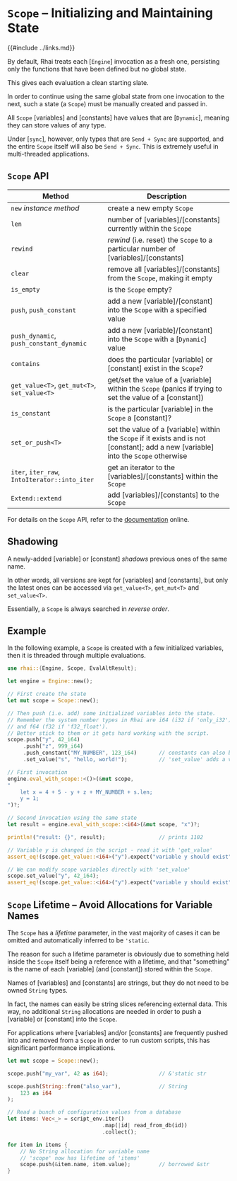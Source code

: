 `Scope` &ndash; Initializing and Maintaining State
=================================================

{{#include ../links.md}}

By default, Rhai treats each [`Engine`] invocation as a fresh one, persisting only the functions
that have been defined but no global state.

This gives each evaluation a clean starting slate.

In order to continue using the same global state from one invocation to the next, such a state
(a `Scope`) must be manually created and passed in.

All `Scope` [variables] and [constants] have values that are [`Dynamic`], meaning they can store
values of any type.

Under [`sync`], however, only types that are `Send + Sync` are supported, and the entire `Scope`
itself will also be `Send + Sync`. This is extremely useful in multi-threaded applications.


`Scope` API
-----------

| Method                                        | Description                                                                                                                          |
| --------------------------------------------- | ------------------------------------------------------------------------------------------------------------------------------------ |
| `new` _instance method_                       | create a new empty `Scope`                                                                                                           |
| `len`                                         | number of [variables]/[constants] currently within the `Scope`                                                                       |
| `rewind`                                      | _rewind_ (i.e. reset) the `Scope` to a particular number of [variables]/[constants]                                                  |
| `clear`                                       | remove all [variables]/[constants] from the `Scope`, making it empty                                                                 |
| `is_empty`                                    | is the `Scope` empty?                                                                                                                |
| `push`, `push_constant`                       | add a new [variable]/[constant] into the `Scope` with a specified value                                                              |
| `push_dynamic`, `push_constant_dynamic`       | add a new [variable]/[constant] into the `Scope` with a [`Dynamic`] value                                                            |
| `contains`                                    | does the particular [variable] or [constant] exist in the `Scope`?                                                                   |
| `get_value<T>`, `get_mut<T>`, `set_value<T>`  | get/set the value of a [variable] within the `Scope` (panics if trying to set the value of a [constant])                             |
| `is_constant`                                 | is the particular [variable] in the `Scope` a [constant]?                                                                            |
| `set_or_push<T>`                              | set the value of a [variable] within the `Scope` if it exists and is not [constant]; add a new [variable] into the `Scope` otherwise |
| `iter`, `iter_raw`, `IntoIterator::into_iter` | get an iterator to the [variables]/[constants] within the `Scope`                                                                    |
| `Extend::extend`                              | add [variables]/[constants] to the `Scope`                                                                                           |

For details on the `Scope` API, refer to the
[documentation](https://docs.rs/rhai/{{version}}/rhai/struct.Scope.html) online.


Shadowing
---------

A newly-added [variable] or [constant] _shadows_ previous ones of the same name.

In other words, all versions are kept for [variables] and [constants], but only the latest ones can
be accessed via `get_value<T>`, `get_mut<T>` and `set_value<T>`.

Essentially, a `Scope` is always searched in _reverse order_.


Example
-------

In the following example, a `Scope` is created with a few initialized variables, then it is threaded
through multiple evaluations.

```rust no_run
use rhai::{Engine, Scope, EvalAltResult};

let engine = Engine::new();

// First create the state
let mut scope = Scope::new();

// Then push (i.e. add) some initialized variables into the state.
// Remember the system number types in Rhai are i64 (i32 if 'only_i32')
// and f64 (f32 if 'f32_float').
// Better stick to them or it gets hard working with the script.
scope.push("y", 42_i64)
     .push("z", 999_i64)
     .push_constant("MY_NUMBER", 123_i64)       // constants can also be added
     .set_value("s", "hello, world!");          // 'set_value' adds a variable when one doesn't exist

// First invocation
engine.eval_with_scope::<()>(&mut scope, 
"
    let x = 4 + 5 - y + z + MY_NUMBER + s.len;
    y = 1;
")?;

// Second invocation using the same state
let result = engine.eval_with_scope::<i64>(&mut scope, "x")?;

println!("result: {}", result);                 // prints 1102

// Variable y is changed in the script - read it with 'get_value'
assert_eq!(scope.get_value::<i64>("y").expect("variable y should exist"), 1);

// We can modify scope variables directly with 'set_value'
scope.set_value("y", 42_i64);
assert_eq!(scope.get_value::<i64>("y").expect("variable y should exist"), 42);
```


`Scope` Lifetime &ndash; Avoid Allocations for Variable Names
-----------------------------------------------------------

The `Scope` has a _lifetime_ parameter, in the vast majority of cases it can be omitted and
automatically inferred to be `'static`.

The reason for such a lifetime parameter is obviously due to something held inside the `Scope`
itself being a reference with a lifetime, and that "something" is the name of each [variable] (and
[constant]) stored within the `Scope`.

Names of [variables] and [constants] are strings, but they do not need to be owned `String` types.

In fact, the names can easily be string slices referencing external data.  This way, no additional
`String` allocations are needed in order to push a [variable] or [constant] into the `Scope`.

For applications where [variables] and/or [constants] are frequently pushed into and removed from
a `Scope` in order to run custom scripts, this has significant performance implications.

```rust no_run
let mut scope = Scope::new();

scope.push("my_var", 42 as i64);                // &'static str

scope.push(String::from("also_var"),            // String
    123 as i64
);

// Read a bunch of configuration values from a database
let items: Vec<_> = script_env.iter()
                              .map(|id| read_from_db(id))
                              .collect();

for item in items {
    // No String allocation for variable name
    // 'scope' now has lifetime of 'items'
    scope.push(&item.name, item.value);         // borrowed &str
}
```
